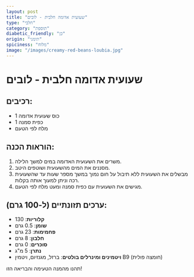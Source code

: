```yaml
---
layout: post
title: "שעועית אדומה חלבית - לובים"
type: "חלבי"
category: "תוספת"
diabetic_friendly: "כן"
origin: "תימני"
spiciness: "מלוח"
image: "/images/creamy-red-beans-loubia.jpg"
---
```

# שעועית אדומה חלבית - לובים

## רכיבים:
- 1 כוס שעועית אדומה
- 1 כפית סמנה
- מלח לפי הטעם

## הוראות הכנה:
1. משרים את השעועית האדומה במים למשך הלילה.
2. מסננים את המים מהשעועית ושוטפים היטב.
3. מבשלים את השעועית ללא תיבול על חום נמוך במשך מספר שעות עד שהשעועית רכה וניתן למעוך אותה בקלות.
4. מגישים את השעועית עם כפית סמנה ומעט מלח לפי הטעם.

## ערכים תזונתיים (ל-100 גרם):
- **קלוריות**: 130
- **שומן**: 0.5 גרם
- **פחמימות**: 23 גרם
- **חלבון**: 8 גרם
- **סוכרים**: 0 גרם
- **נתרן**: 5 מ"ג
- **ויטמינים ומינרלים בולטים**: ברזל, מגנזיום, ויטמין B9 (חומצה פולית)

תהנו מהמנה הטעימה והבריאה הזו!
